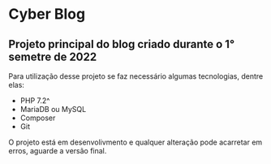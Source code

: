 # Cyber Blog

## Projeto principal do blog criado durante o 1° semetre de 2022

Para utilização desse projeto se faz necessário algumas tecnologias, dentre elas:

* PHP 7.2^
* MariaDB ou MySQL
* Composer 
* Git

 O projeto está em desenvolivmento e qualquer alteração pode acarretar em erros, aguarde a versão final. 
 
